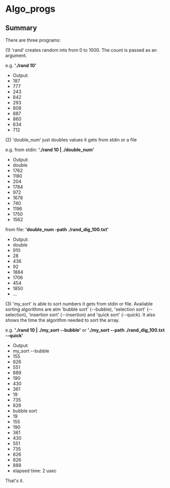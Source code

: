 # Algo_progs
## Summary
There are three programs:

(1) 'rand' creates random ints from 0 to 1000. The count is passed as an argument.

e.g. **'./rand 10'**

* Output:
* 187
* 777
* 243
* 842
* 293
* 808
* 887
* 860
* 634
* 712

(2) 'double_num' just doubles values it gets from stdin or a file

e.g.
from stdin: **'./rand 10 | ./double_num'**

* Output:
* double
* 1762
* 1180
* 204
* 1784
* 972
* 1678
* 740
* 1196
* 1750
* 1562

from file: **'double_num -path ./rand_dig_100.txt'**

* Output:
* double
* 910
* 28
* 436
* 92
* 1884
* 1706
* 454
* 1850
* ...

(3) 'my_sort' is able to sort numbers it gets from stdin or file. Available sorting algorithms are atm 'bubble sort' (--bubble), 'selection sort' (--selection), 'insertion sort' (--insertion) and 'quick sort' (--quick).
It also shows the time the algorithm needed to sort the array.

e.g.
**'./rand 10 | ./my_sort --bubble'**
or
**'./my_sort --path ./rand_dig_100.txt --quick'**
* Output:
* my_sort --bubble
* 155
* 826
* 551
* 889
* 190
* 430
* 361
* 19
* 735
* 826
* bubble sort
* 19
* 155
* 190
* 361
* 430
* 551
* 735
* 826
* 826
* 889
* elapsed time: 2 usec

That's it.
